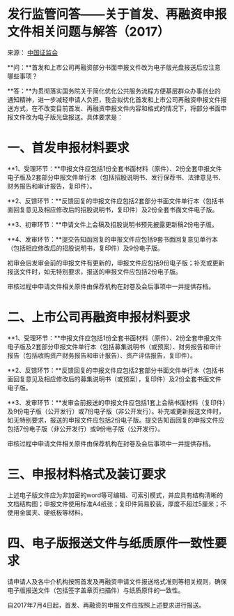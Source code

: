 # 发行监管问答——关于首发、再融资申报文件相关问题与解答（2017）

来源： [中国证监会](http://www.csrc.gov.cn/pub/newsite/fxjgb/fxbzcfg/fxbfxjgwd/201707/t20170704_319663.html)

**问：**首发和上市公司再融资部分书面申报文件改为电子版光盘报送后应注意哪些事项？

**答：**为贯彻落实国务院关于简化优化公共服务流程方便基层群众办事创业的通知精神，进一步减轻申请人负担，我会拟优化首发和上市公司再融资申报文件报送方式，在不改变目前首发、再融资申报文件内容和格式的情况下，将部分书面申报文件改为电子版光盘报送。具体要求是：

# 一、首发申报材料要求

**1、受理环节：**申报文件应包括1份全套书面材料（原件）、2份全套申报文件电子版及2套部分申报文件单行本（包括招股说明书、发行保荐书、法律意见书、财务报告和审计报告，复印件）。

**2、反馈环节：**反馈回复的申报文件应包括2套部分书面文件单行本（包括书面回复意见及相应修改后的招股说明书，复印件）及2份全套书面文件电子版。

**3、初审环节：**申请文件上会稿及招股说明书预先披露更新稿2份电子版。

**4、发审环节：**提交告知函回复的申报文件应包括9套书面回复意见单行本（包括相应修改后的招股说明书，复印件）及9份电子版。

初审会后发审会前的申报文件有更新的，申报文件应包括9份电子版；补充或更新报送文件时，如无特别要求，报送的申报文件应包括2份电子版。

审核过程中申请文件相关原件由保荐机构在封卷及会后事项中一并提供存档。

# 二、上市公司再融资申报材料要求

**1、受理环节：**申报文件应包括1份全套书面材料（原件）、2份全套申报文件电子版及2套部分申报文件单行本（包括募集说明书（或预案）、财务报告和审计报告（包括收购资产财务报告和审计报告）、资产评估报告，复印件）。

**2、反馈环节：**反馈回复的申报文件应包括2套部分书面文件单行本（包括书面回复意见及相应修改后的募集说明书（或预案），复印件）及2份全套书面文件电子版。

**3、发审环节：**发审会前报送的申报文件应包括1套上会稿书面材料（复印件）及9份电子版（公开发行）或7份电子版（非公开发行）。补充或更新报送文件时，如无特别要求，报送的申报文件应包括2份电子版。提交告知函回复的申报文件应包括7份电子版（非公开发行）或9份电子版（公开发行）。

审核过程中申请文件相关原件由保荐机构在封卷及会后事项中一并提供存档。

# 三、申报材料格式及装订要求

上述电子版文件应为非加密的word等可编辑、可索引模式，并应具有结构清晰的文档结构图；申报文件使用标准A4纸张；复印件简易胶装，厚度不超过5厘米；不使用金属夹、硬纸板等材料。

# 四、电子版报送文件与纸质原件一致性要求

请申请人及各中介机构按照首发及再融资申请文件报送格式准则等相关规则，确保电子版报送文件（包括签字盖章页扫描件）与纸质原件的一致性。

自2017年7月4日起，首发、再融资的申报文件应按照上述要求进行报送。